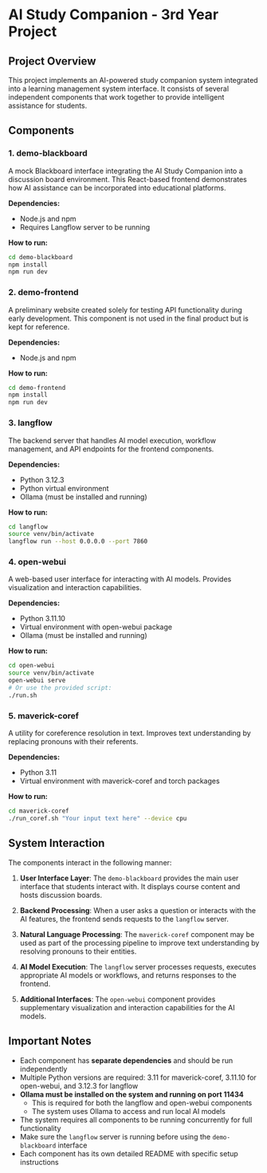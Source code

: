 # AI Study Companion - 3rd Year Project

## Project Overview

This project implements an AI-powered study companion system integrated into a learning management system interface. It consists of several independent components that work together to provide intelligent assistance for students.

## Components

### 1. demo-blackboard
A mock Blackboard interface integrating the AI Study Companion into a discussion board environment. This React-based frontend demonstrates how AI assistance can be incorporated into educational platforms.

**Dependencies:**
- Node.js and npm
- Requires Langflow server to be running

**How to run:**
```bash
cd demo-blackboard
npm install
npm run dev
```

### 2. demo-frontend
A preliminary website created solely for testing API functionality during early development. This component is not used in the final product but is kept for reference.

**Dependencies:**
- Node.js and npm

**How to run:**
```bash
cd demo-frontend
npm install
npm run dev
```

### 3. langflow
The backend server that handles AI model execution, workflow management, and API endpoints for the frontend components.

**Dependencies:**
- Python 3.12.3
- Python virtual environment
- Ollama (must be installed and running)

**How to run:**
```bash
cd langflow
source venv/bin/activate
langflow run --host 0.0.0.0 --port 7860
```

### 4. open-webui
A web-based user interface for interacting with AI models. Provides visualization and interaction capabilities.

**Dependencies:**
- Python 3.11.10
- Virtual environment with open-webui package
- Ollama (must be installed and running)

**How to run:**
```bash
cd open-webui
source venv/bin/activate
open-webui serve
# Or use the provided script:
./run.sh
```

### 5. maverick-coref
A utility for coreference resolution in text. Improves text understanding by replacing pronouns with their referents.

**Dependencies:**
- Python 3.11
- Virtual environment with maverick-coref and torch packages

**How to run:**
```bash
cd maverick-coref
./run_coref.sh "Your input text here" --device cpu
```

## System Interaction

The components interact in the following manner:

1. **User Interface Layer**: The `demo-blackboard` provides the main user interface that students interact with. It displays course content and hosts discussion boards.

2. **Backend Processing**: When a user asks a question or interacts with the AI features, the frontend sends requests to the `langflow` server.

3. **Natural Language Processing**: The `maverick-coref` component may be used as part of the processing pipeline to improve text understanding by resolving pronouns to their entities.

4. **AI Model Execution**: The `langflow` server processes requests, executes appropriate AI models or workflows, and returns responses to the frontend.

5. **Additional Interfaces**: The `open-webui` component provides supplementary visualization and interaction capabilities for the AI models.

## Important Notes

- Each component has **separate dependencies** and should be run independently
- Multiple Python versions are required: 3.11 for maverick-coref, 3.11.10 for open-webui, and 3.12.3 for langflow
- **Ollama must be installed on the system and running on port 11434**
  - This is required for both the langflow and open-webui components
  - The system uses Ollama to access and run local AI models
- The system requires all components to be running concurrently for full functionality
- Make sure the `langflow` server is running before using the `demo-blackboard` interface
- Each component has its own detailed README with specific setup instructions
